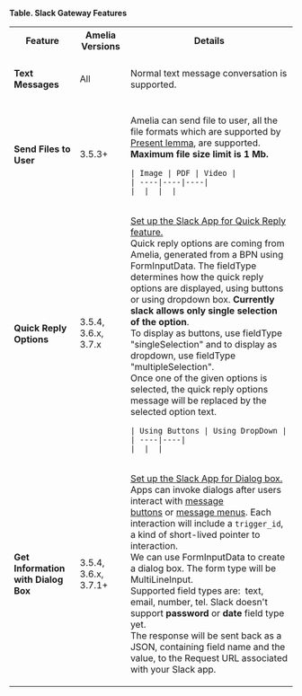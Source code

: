 **Table. Slack Gateway Features**
<table class="wrapped confluenceTable">
<tbody>
<tr class="header">
<th class="confluenceTh">Feature</th>
<th class="confluenceTh">Amelia Versions</th>
<th class="confluenceTh">Details</th>
</tr>
&#10;<tr class="odd">
<td class="confluenceTd"><h4 id="SlackGatewayFeatures-TextMessages">Text Messages</h4></td>
<td class="confluenceTd">All</td>
<td class="confluenceTd">Normal text message conversation is supported.</td>
</tr>
<tr class="even">
<td class="confluenceTd"><h4 id="SlackGatewayFeatures-SendFilestoUser">Send Files to User</h4></td>
<td class="confluenceTd">3.5.3+</td>
<td class="confluenceTd"><div class="content-wrapper">
<p>Amelia can send file to user, all the file formats which are supported by <a href="https://docs.ipsoft.com/display/AmeliaDocsV37/BPN+Tasks#BPNTasks-PresentTask">Present lemma</a>, are supported. <strong>Maximum file size limit is 1 Mb.</strong></p>
<div class="table-wrap">
<pre class="table"><code>| Image | PDF | Video |
| ----|----|----|
|  |  |  |</code></pre>
</div>
</div></td>
</tr>
<tr class="odd">
<td class="confluenceTd"><h4 id="SlackGatewayFeatures-QuickReplyOptions">Quick Reply Options</h4></td>
<td class="confluenceTd">3.5.4, 3.6.x, 3.7.x</td>
<td class="confluenceTd"><div class="content-wrapper">
<p><a href="Slack%20API">Set up the Slack App for Quick Reply feature.</a><br />
Quick reply options are coming from Amelia, generated from a BPN using FormInputData. The fieldType determines how the quick reply options are displayed, using buttons or using dropdown box. <strong>Currently slack allows only single selection of the option</strong>.<br />
To display as buttons, use fieldType "singleSelection" and to display as dropdown, use fieldType "multipleSelection".<br />
Once one of the given options is selected, the quick reply options message will be replaced by the selected option text.</p>
<div class="table-wrap">
<pre class="table"><code>| Using Buttons | Using DropDown |
| ----|----|
|  |  |</code></pre>
</div>
</div></td>
</tr>
<tr class="even">
<td class="confluenceTd"><h4 id="SlackGatewayFeatures-GetInformationwithDialogBox">Get Information with Dialog Box</h4></td>
<td class="confluenceTd">3.5.4, 3.6.x, 3.7.1+</td>
<td class="confluenceTd"><div class="content-wrapper">
<p><a href="Slack%20API">Set up the Slack App for Dialog box.</a><br />
Apps can invoke dialogs after users interact with <a href="https://api.slack.com/docs/message-buttons">message buttons</a> or <a href="https://api.slack.com/docs/message-menus">message menus</a>. Each interaction will include a <code>trigger_id</code>, a kind of short-lived pointer to interaction.  <br />
We can use FormInputData to create a dialog box. The form type will be MultiLineInput.<br />
Supported field types are:  text, email, number, tel. Slack doesn't support <strong>password</strong> or <strong>date</strong> field type yet. <br />
The response will be sent back as a JSON, containing field name and the value, to the Request URL associated with your Slack app.</p>
</div></td>
</tr>
</tbody>
</table>
